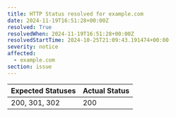 ```yaml
---
title: HTTP Status resolved for example.com
date: 2024-11-19T16:51:28+00:00Z
resolved: True
resolvedWhen: 2024-11-19T16:51:28+00:00Z
resolvedStartTime: 2024-10-25T21:09:43.191474+00:00
severity: notice
affected:
  - example.com
section: issue
---
```


| Expected Statuses | Actual Status  |
|-------------------|----------------|
| 200, 301, 302 | 200 |
